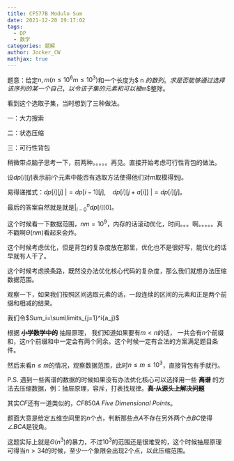 ```yaml
---
title: CF577B Modulo Sum
date: 2021-12-20 19:17:02
tags:
  - DP
  - 数学
categories: 题解
author: Jocker_CW
mathjax: true
---
```


题意：给定$n,m(n \leq 10^6 m\leq 10^3)$和一个长度为$ n $的数列。求是否能够通过选择该序列的某一个自己，以令该子集的元素和可以被$m$整除。

看到这个选取子集，当时想到了三种做法。

一：大力搜索

二：状态压缩

三：可行性背包

稍微带点脑子思考一下，前两种。。。。。再见。直接开始考虑可行性背包的做法。

设$dp[i][j]$表示前$i$个元素中能否有选取方法使得他们对$m$取模得到$j$。

易得递推式：$dp[i][j]\ |=dp[i-1][j],\ \ \ \ dp[i][j+a[i]]\ |=dp[i][j]$。

最后的答案自然就是就是$|^{n}_{i-0}dp[i][0]$。

这个时候看一下数据范围，$nm=10^9$，内存的话滚动优化，时间。。。啊。。。。。真不戳啊$\Theta(nm)$看起来会炸。

这个时候考虑优化，但是背包的复杂度放在那里，优化也不是很好写，能优化的话早就有人干了。

这个时候考虑换条路，既然没办法优化核心代码的复杂度，那么我们就想办法压缩数据范围。

观察一下，如果我们按照区间选取元素的话，一段连续的区间的元素和正是两个前缀和相减的结果。

我们令$Sum_i=\sum\limits_{j=1}^i{a_j}$

根据 **~~小学数学中的~~** 抽屉原理， 我们知道如果要有$m  < n$的话， 一共会有$n$个前缀和，这$n$个前缀和中一定会有两个同余。这个时候一定有合法的方案满足题目条件。

然后来看$n\leq m$的情况，观察数据范围，此时$n\leq m\leq10^3$，直接背包有手就行。

P.S. 遇到一些离谱的数据的时候如果没有办法优化核心可以选择用一些 **~~离谱~~** 的方法去压缩数据，例：抽屉原理，容斥，打表找规律。**~~真·从源头上解决问题~~**

其实$CF$还有一道类似的，$CF850A\ Five\ Dimensional\ Points$。

题面大意是给定五维空间里的$n$个点，判断那些点$A$不存在另外两个点$BC$使得$\angle BCA$是锐角。

这题实际上就是$\Theta(n^3)$的暴力，不过$10^3$的范围还是很难受的，这个时候抽屉原理可得当$n>34$的时候，至少一个象限会出现$2$个点，以此压缩范围。